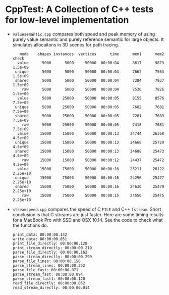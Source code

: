 # CppTest: A Collection of C++ tests for low-level implementation

- `valuesemantic.cpp` compares both speed and peak memory of using purely value
  semantic and purely reference semantic for large objects. It simulates
  allocaitons in 3D scenes for path tracing.

  ```
     mode    shapes instances  vertices      time      mem1      mem2     check
    value      5000      5000     50000  00:00:04      8617      9873   1.5e+09
   unique      5000      5000     50000  00:00:04      7662      7563   1.5e+09
   shared      5000      5000     50000  00:00:04      7284      7937   1.5e+09
      raw      5000      5000     50000  00:00:04      7536      7826   1.5e+09
    value      5000     25000     50000  00:00:05      8155      8576   7.5e+09
   unique      5000     25000     50000  00:00:05      7682      7681   7.5e+09
   shared      5000     25000     50000  00:00:05      7281      7689   7.5e+09
      raw      5000     25000     50000  00:00:05      7418      7681   7.5e+09
    value     15000     15000     50000  00:00:13     24744     26368   4.5e+09
   unique     15000     15000     50000  00:00:13     24668     25729   4.5e+09
   shared     15000     15000     50000  00:00:13     24688     25473   4.5e+09
      raw     15000     15000     50000  00:00:12     24437     25472   4.5e+09
    value     15000     75000     50000  00:00:16     25211     26122  2.25e+10
   unique     15000     75000     50000  00:00:16     24296     25477  2.25e+10
   shared     15000     75000     50000  00:00:16     24630     25479  2.25e+10
      raw     15000     75000     50000  00:00:15     24550     25475  2.25e+10
  ```

- `streamspeed.cpp` compares the speed of C `FILE` and C++ `fstream`.
  Short conclusion is that C streams are just faster.
  Here are some timing results for a MacBook Pro with SSD and OSX 10.14.
  See the code to check what the functions do.

  ```
  print_data: 00:00:00.142
  write_data: 00:00:00.051
  print_file_directly: 00:00:00.128
  print_stream_directly: 00:00:00.219
  parse_file_directly: 00:00:00.162
  parse_stream_directly: 00:00:00.299
  parse_file_lines: 00:00:00.156
  parse_stream_lines: 00:00:00.352
  parse_file_fast: 00:00:00.071
  parse_stream_fast: 00:00:00.094
  parse_stream_fast1: 00:00:00.120
  read_file_directly: 00:00:00.052
  read_stream_directly: 00:00:00.014
  ```
